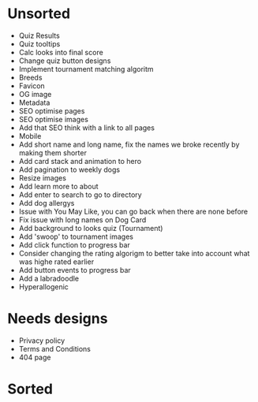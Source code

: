 # Unsorted

- Quiz Results
- Quiz tooltips
- Calc looks into final score
- Change quiz button designs
- Implement tournament matching algoritm
- Breeds
- Favicon
- OG image
- Metadata
- SEO optimise pages
- SEO optimise images
- Add that SEO think with a link to all pages
- Mobile
- Add short name and long name, fix the names we broke recently by making them shorter
- Add card stack and animation to hero
- Add pagination to weekly dogs
- Resize images
- Add learn more to about
- Add enter to search to go to directory
- Add dog allergys
- Issue with You May Like, you can go back when there are none before
- Fix issue with long names on Dog Card
- Add background to looks quiz (Tournament)
- Add 'swoop' to tournament images
- Add click function to progress bar
- Consider changing the rating algorigm to better take into account what was highe rated earlier
- Add button events to progress bar
- Add a labradoodle
- Hyperallogenic

# Needs designs

- Privacy policy
- Terms and Conditions
- 404 page

# Sorted
